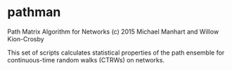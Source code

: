 # pathman
Path Matrix Algorithm for Networks
(c) 2015 Michael Manhart and Willow Kion-Crosby

This set of scripts calculates statistical properties of the path ensemble for continuous-time random walks (CTRWs) on networks.
